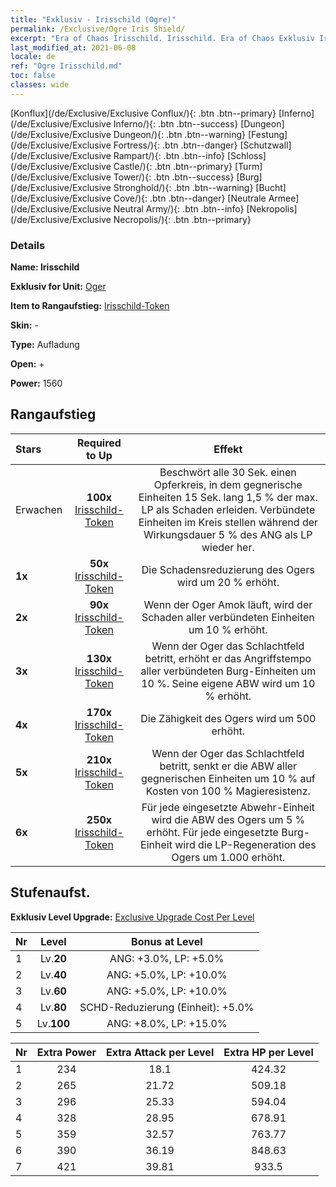 ```yaml
---
title: "Exklusiv - Irisschild (Ogre)"
permalink: /Exclusive/Ogre Iris Shield/
excerpt: "Era of Chaos Irisschild. Irisschild. Era of Chaos Exklusiv Irisschild. Oger Exklusiv."
last_modified_at: 2021-06-08
locale: de
ref: "Ogre Irisschild.md"
toc: false
classes: wide
---
```

 [Konflux](/de/Exclusive/Exclusive Conflux/){: .btn .btn--primary} [Inferno](/de/Exclusive/Exclusive Inferno/){: .btn .btn--success} [Dungeon](/de/Exclusive/Exclusive Dungeon/){: .btn .btn--warning} [Festung](/de/Exclusive/Exclusive Fortress/){: .btn .btn--danger} [Schutzwall](/de/Exclusive/Exclusive Rampart/){: .btn .btn--info} [Schloss](/de/Exclusive/Exclusive Castle/){: .btn .btn--primary} [Turm](/de/Exclusive/Exclusive Tower/){: .btn .btn--success} [Burg](/de/Exclusive/Exclusive Stronghold/){: .btn .btn--warning} [Bucht](/de/Exclusive/Exclusive Cove/){: .btn .btn--danger} [Neutrale Armee](/de/Exclusive/Exclusive Neutral Army/){: .btn .btn--info} [Nekropolis](/de/Exclusive/Exclusive Necropolis/){: .btn .btn--primary} 

### Details
 **Name: Irisschild** 

 **Exklusiv for Unit:** [Oger](/de/units/Ogre/) 

 **Item to Rangaufstieg:** [Irisschild-Token](/ItemsDE/con_913/)

 **Skin:** -

 **Type:** Aufladung

 **Open:** +

 **Power:** 1560

## Rangaufstieg

  |     Stars    |  Required to Up | Effekt |
  |:-------------|:---------------:|:---------------:|
  |  Erwachen  | **100x** [Irisschild-Token](/ItemsDE/con_913/) | Beschwört alle 30 Sek. einen Opferkreis, in dem gegnerische Einheiten 15 Sek. lang 1,5 % der max. LP als Schaden erleiden. Verbündete Einheiten im Kreis stellen während der Wirkungsdauer 5 % des ANG als LP wieder her. |
  | **1x** <i class="fas fa-star"/> | **50x** [Irisschild-Token](/ItemsDE/con_913/) | Die Schadensreduzierung des Ogers wird um 20 % erhöht. |
  | **2x** <i class="fas fa-star"/> | **90x** [Irisschild-Token](/ItemsDE/con_913/) | Wenn der Oger Amok läuft, wird der Schaden aller verbündeten Einheiten um 10 % erhöht. |
  | **3x** <i class="fas fa-star"/> | **130x** [Irisschild-Token](/ItemsDE/con_913/) | Wenn der Oger das Schlachtfeld betritt, erhöht er das Angriffstempo aller verbündeten Burg-Einheiten um 10 %. Seine eigene ABW wird um 10 % erhöht. |
  | **4x** <i class="fas fa-star"/> | **170x** [Irisschild-Token](/ItemsDE/con_913/) | Die Zähigkeit des Ogers wird um 500 erhöht. |
  | **5x** <i class="fas fa-star"/> | **210x** [Irisschild-Token](/ItemsDE/con_913/) | Wenn der Oger das Schlachtfeld betritt, senkt er die ABW aller gegnerischen Einheiten um 10 % auf Kosten von 100 % Magieresistenz. |
  | **6x** <i class="fas fa-star"/> | **250x** [Irisschild-Token](/ItemsDE/con_913/) | Für jede eingesetzte Abwehr-Einheit wird die ABW des Ogers um 5 % erhöht. Für jede eingesetzte Burg-Einheit wird die LP-Regeneration des Ogers um 1.000 erhöht. |


## Stufenaufst.
 **Exklusiv Level Upgrade:** [Exclusive Upgrade Cost Per Level](/Exclusive/ExclusiveUpgradeCostPerLevel/)

  |  Nr  |   Level  | Bonus at Level |
  |:-----|:--------:|:--------------:|
  | 1 | Lv.**20** | ANG: +3.0%, LP: +5.0% |
  | 2 | Lv.**40** | ANG: +5.0%, LP: +10.0% |
  | 3 | Lv.**60** | ANG: +5.0%, LP: +10.0% |
  | 4 | Lv.**80** | SCHD-Reduzierung (Einheit): +5.0% |
  | 5 | Lv.**100** | ANG: +8.0%, LP: +15.0% |


  |  Nr  |  Extra Power | Extra Attack per Level | Extra HP per Level |
  |:-----|:--------:|:--------:|:--------:|
  | 1 | 234 | 18.1 | 424.32 |
  | 2 | 265 | 21.72 | 509.18 |
  | 3 | 296 | 25.33 | 594.04 |
  | 4 | 328 | 28.95 | 678.91 |
  | 5 | 359 | 32.57 | 763.77 |
  | 6 | 390 | 36.19 | 848.63 |
  | 7 | 421 | 39.81 | 933.5 |


